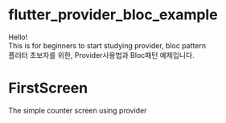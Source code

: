 # flutter_provider_bloc_example
Hello!<br>
This is for beginners to start studying provider, bloc pattern<br>
플러터 초보자를 위한, Provider사용법과 Bloc패턴 예제입니다.

# FirstScreen
The simple counter screen using provider
